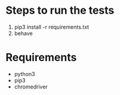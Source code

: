 # Steps to run the tests

1. pip3 install -r requirements.txt
2. behave

# Requirements

* python3
* pip3
* chromedriver

